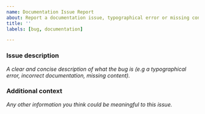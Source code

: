 ```yaml
---
name: Documentation Issue Report
about: Report a documentation issue, typographical error or missing content in this project.
title: ''
labels: [bug, documentation]

---
```


### Issue description
_A clear and concise description of what the bug is (e.g a typographical error, incorrect documentation, missing content)._

### Additional context
_Any other information you think could be meaningful to this issue._
